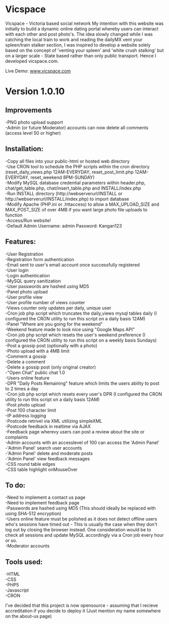Vicspace
========

Vicspace - Victoria based social network
My intention with this website was initially to build a dynamic online dating portal whereby users can interact with each other and post photo's.
The idea slowly changed while I was catching the local train to work and reading the dailyMX vent your spleen/train stalker section, I was inspired
to develop a website solely based on the concept of 'venting your spleen' and 'white crush stalking' but on a larger scale - State based rather
than only public transport. Hence I developed vicspace.com.

Live Demo: www.vicspace.com

Version 1.0.10
==============
Improvements
-------------
-PNG photo upload support  
-Admin (or future Moderator) accounts can now delete all comments (access level 50 or higher)





Installation:
----------------
-Copy all files into your public-html or hosted web directory  
-Use CRON tool to schedule the PHP scripts within the cron directory (reset_daily_views.php 12AM-EVERYDAY, reset_post_limit.php 12AM-EVERYDAY, reset_weekend 8PM-SUNDAY)  
-Modify MySQL database credential parameters within header.php, chat/get_table.php, chat/insert_table.php and INSTALL/index.php  
-Run INSTALL directory (http://webserverurl/INSTALL or http://webserverurl/INSTALL/index.php) to import database  
-Modify Apache (PHP.ini or .httaccess) to allow a MAX_UPLOAD_SIZE and MAX_POST_SIZE of over 4MB if you want large photo file uploads to function  
-Access/Run website!  
-Default Admin Username: admin Password: Kangan123  



Features:
-----------
-User Registration  
-Registration form authentication  
-Email sent to user's email account once successfully registered  
-User login  
-Login authentication  
-MySQL query sanitization  
-User passwords are hashed using MD5  
-Panel photo upload  
-User profile view  
-User profile number of views counter  
-Views counter only updates per daily, unique user  
-Cron job php script which truncates the daily_views mysql tables daily (I configured the CRON utility to run this script on a daily basis 12AM)  
-Panel "Where are you going for the weekend"  
-Weekend feature made to look nice using "Google Maps API"  
-Cron job php script which resets the user's weekend preference (I configured the CRON utility to run this script on a weekly basis Sundays)  
-Post a gossip post (optionally with a photo)  
-Photo upload with a 4MB limit  
-Comment a gossip  
-Delete a comment  
-Delete a gossip post (only original creator)  
-"Open Chat" public chat 1.0  
-Users online feature  
-DPR "Daily Posts Remaining" feature which limits the users ability to post to 2 times a day  
-Cron job php script which resets every user's DPR (I configured the CRON utility to run this script on a daily basis 12AM)  
-Post photo upload  
-Post 100 character limit  
-IP address logging  
-Postcode retrivel via XML utilizing simpleXML  
-Postcode feedback in realtime via AJAX  
-Feedback page wherevy users can post a review about the site or complaints  
-Admin accounts with an accesslevel of 100 can access the 'Admin Panel'  
-'Admin Panel' search user accounts  
-'Admin Panel' delete and moderate posts  
-'Admin Panel' view feedback messages  
-CSS round table edges  
-CSS table highlight onMouseOver  


To do:
--------
-Need to implement a contact us page  
-Need to implement feedback page  
-Passwords are hashed using MD5 (This should ideally be replaced with using SHA-512 encryption)  
-Users online feature must be polished as it does not detect offline users who's sessions have timed out - This is usually the case when they don't log out by closing the browser instead. One consideration would be to check all sessions and update MySQL accordingly via a Cron job every hour or so.  
-Moderator accounts  


Tools used:
--------------
-HTML  
-CSS  
-PHP5  
-Javascript  
-CRON  




I've decided that this project is now opensource - assuming that I recieve accreditation if you decide to deploy it (Just mention my name somewhere on the about-us page)
